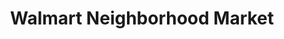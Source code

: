 ---
title: "Walmart Neighborhood Market"
url: /apopka/walmart-neighborhood-market-balmy-beach-drive/
shop: supermarket
---